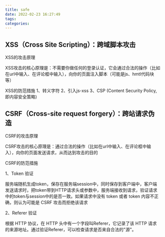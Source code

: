 ```yaml
---
title: safe
date: 2022-02-23 16:27:49
tags:
categories:
---
```


## XSS（Cross Site Scripting）：跨域脚本攻击

XSS的攻击原理

XSS攻击的核心原理是：不需要你做任何的登录认证，它会通过合法的操作（比如在url中输入、在评论框中输入），向你的页面注入脚本（可能是js、hmtl代码块等）

XSS的防范措施
1、转义字符
2、引入js-xss
3、CSP (Content Security Policy,即内容安全策略)

## CSRF（Cross-site request forgery）：跨站请求伪造

CSRF的攻击原理

CSRF攻击的核心原理是：通过合法的操作（比如在url中输入、在评论框中输入），向你的页面发送请求，从而达到攻击的目的

CSRF的防范措施

1、Token 验证

服务端随机生成token，保存在服务端session中，同时保存到客户端中，客户端发送请求时，把token带到HTTP请求头或参数中，服务端接收到请求，验证请求中的token与session中的是否一致。如果请求中没有 token 或者 token 内容不正确，则认为可能是 CSRF 攻击而拒绝该请求

2、Referer 验证

根据 HTTP 协议，在 HTTP 头中有一个字段叫Referer，它记录了该 HTTP 请求的来源地址。通过验证Referer，可以检查请求是否来自合法的"源"。
